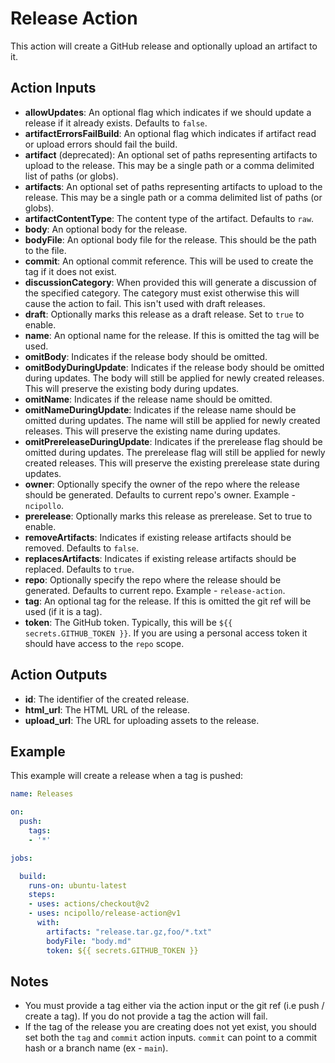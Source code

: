 # Release Action

This action will create a GitHub release and optionally upload an artifact to it.

## Action Inputs
- **allowUpdates**: An optional flag which indicates if we should update a release if it already exists. Defaults to `false`.
- **artifactErrorsFailBuild**: An optional flag which indicates if artifact read or upload errors should fail the build.  
- **artifact** (deprecated): An optional set of paths representing artifacts to upload to the release. This may be a single path or a comma delimited list of paths (or globs).
- **artifacts**: An optional set of paths representing artifacts to upload to the release. This may be a single path or a comma delimited list of paths (or globs).
- **artifactContentType**: The content type of the artifact. Defaults to `raw`.
- **body**: An optional body for the release.
- **bodyFile**: An optional body file for the release. This should be the path to the file.
- **commit**: An optional commit reference. This will be used to create the tag if it does not exist.
- **discussionCategory**: When provided this will generate a discussion of the specified category. The category must exist otherwise this will cause the action to fail. This isn't used with draft releases.
- **draft**: Optionally marks this release as a draft release. Set to `true` to enable.
- **name**: An optional name for the release. If this is omitted the tag will be used.
- **omitBody**: Indicates if the release body should be omitted.
- **omitBodyDuringUpdate**: Indicates if the release body should be omitted during updates. The body will still be applied for newly created releases. This will preserve the existing body during updates.
- **omitName**: Indicates if the release name should be omitted.
- **omitNameDuringUpdate**: Indicates if the release name should be omitted during updates. The name will still be applied for newly created releases. This will preserve the existing name during updates.
- **omitPrereleaseDuringUpdate**: Indicates if the prerelease flag should be omitted during updates. The prerelease flag will still be applied for newly created releases.
  This will preserve the existing prerelease state during updates.
- **owner**: Optionally specify the owner of the repo where the release should be generated. Defaults to current repo's owner. Example - `ncipollo`.
- **prerelease**: Optionally marks this release as prerelease. Set to true to enable.
- **removeArtifacts**: Indicates if existing release artifacts should be removed. Defaults to `false`.
- **replacesArtifacts**: Indicates if existing release artifacts should be replaced. Defaults to `true`.
- **repo**: Optionally specify the repo where the release should be generated. Defaults to current repo. Example - `release-action`.
- **tag**: An optional tag for the release. If this is omitted the git ref will be used (if it is a tag).
- **token**: The GitHub token. Typically, this will be `${{ secrets.GITHUB_TOKEN }}`. If you are using a personal access token it should have access to the `repo` scope.

## Action Outputs
- **id**: The identifier of the created release.
- **html_url**: The HTML URL of the release.
- **upload_url**: The URL for uploading assets to the release.

## Example
This example will create a release when a tag is pushed:

```yml
name: Releases

on: 
  push:
    tags:
    - '*'

jobs:

  build:
    runs-on: ubuntu-latest
    steps:
    - uses: actions/checkout@v2
    - uses: ncipollo/release-action@v1
      with:
        artifacts: "release.tar.gz,foo/*.txt"
        bodyFile: "body.md"
        token: ${{ secrets.GITHUB_TOKEN }}

```

## Notes
- You must provide a tag either via the action input or the git ref (i.e push / create a tag). If you do not provide a tag the action will fail.
- If the tag of the release you are creating does not yet exist, you should set both the `tag` and `commit` action inputs. `commit` can point to a commit hash or a branch name (ex - `main`).
